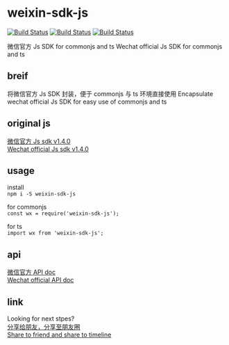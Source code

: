 # weixin-sdk-js

[![Build Status](https://img.shields.io/npm/l/weixin-sdk-js)](https://www.npmjs.com/package/weixin-sdk-js)
[![Build Status](https://img.shields.io/npm/v/weixin-sdk-js)](https://www.npmjs.com/package/wgdown)
[![Build Status](https://img.shields.io/npm/dm/weixin-sdk-js)](https://www.npmjs.com/package/wgdown)

微信官方 Js SDK for commonjs and ts
Wechat official Js SDK for commonjs and ts

## breif
将微信官方 Js SDK 封装，便于 commonjs 与 ts 环境直接使用
Encapsulate wechat official Js SDK for easy use of commonjs and ts 

## original js
[微信官方 Js sdk v1.4.0](http://res.wx.qq.com/open/js/jweixin-1.4.0.js)  
[Wechat official Js sdk v1.4.0](http://res.wx.qq.com/open/js/jweixin-1.4.0.js)
## usage
install  
`npm i -S weixin-sdk-js`

for commonjs  
`const wx = require('weixin-sdk-js');`

for ts  
`import wx from 'weixin-sdk-js';`

## api
[微信官方 API doc](https://developers.weixin.qq.com/doc/offiaccount/OA_Web_Apps/JS-SDK)  
[Wechat official API doc](https://developers.weixin.qq.com/doc/offiaccount/OA_Web_Apps/JS-SDK)

## link
Looking for next stpes?  
[分享给朋友，分享至朋友圈](https://github.com/wind2esg/wechat-sharelink)  
[Share to friend and share to timeline](https://github.com/wind2esg/wechat-sharelink)